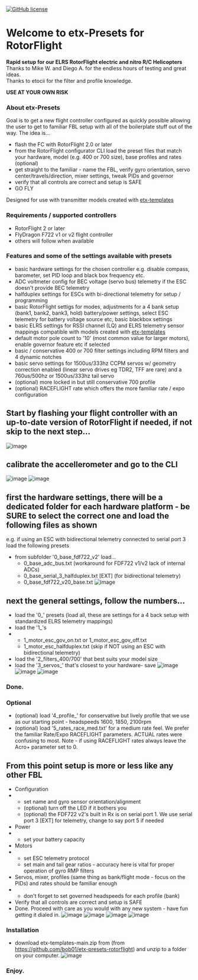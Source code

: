 [![GitHub license](https://img.shields.io/github/license/bob01/etxwidgets)](https://github.com/bob01/etxwidgets/main/LICENSE)


# Welcome to etx-Presets for RotorFlight
**Rapid setup for our ELRS RotorFlight electric and nitro R/C Helicopters**<br>Thanks to Mike W. and Diego A. for the endless hours of testing and great ideas.<br>Thanks to etocii for the filter and profile knowledge.

**USE AT YOUR OWN RISK**


### About etx-Presets
Goal is to get a new flight controller configured as quickly possible allowing the user to get to familiar FBL setup with all of the boilerplate stuff out of the way.
The idea is...
- flash the FC with RotorFlight 2.0 or later
- from the RotorFlight configurator CLI load the preset files that match your hardware, model (e.g. 400 or 700 size), base profiles and rates (optional)
- get straight to the familiar - name the FBL, verify gyro orientation, servo center/travels/direction, mixer settings, tweak PIDs and governor
- verify that all controls are correct and setup is SAFE
- GO FLY

Designed for use with transmitter models created with [etx-templates](https://github.com/bob01/etx-templates)


### Requirements / supported controllers
- RotorFlight 2 or later
- FlyDragon F722 v1 or v2 flight controller
- others will follow when available


### Features and some of the settings available with presets
- basic hardware settings for the chosen controller e.g. disable compass, barometer, set PID loop and black box frequency etc.
- ADC voltmeter config for BEC voltage (servo bus) telemetry if the ESC doesn't provide BEC telemetry
- halfduplex settings for ESCs with bi-directional telemetry for setup / programming
- basic RotorFlight settigs for modes, adjustments for a 4 bank setup (bank1, bank2, bank3, hold) battery/power settings, select ESC telemetry for battery voltage source etc, basic blackbox settings
- basic ELRS settings for RSSI channel (LQ) and ELRS telemetry sensor mappings compatible with models created with [etx-templates](https://github.com/bob01/etx-templates)
- default motor pole count to '10' (most common value for larger motors), enable governor feature etc if selected
- basic / conservative 400 or 700 filter settings including RPM filters and 4 dynamic notches
- basic servo settings for 1500us/333hz CCPM servos w/ geometry correction enabled (linear servo drives eg TDR2, TFF are rare) and a 760us/500hz or 1500us/333hz tail servo
- (optional) more locked in but still conservative 700 profile
- (optional) RACEFLIGHT rate which offers the more familiar rate / expo configuration


## Start by flashing your flight controller with an up-to-date version of RotorFlight if needed, if not skip to the next step...
![image](https://github.com/bob01/etx-presets-rotorflight/assets/4014433/48a03bde-bea6-47b2-8de5-ace766503f2f)


## calibrate the accellerometer and go to the CLI
![image](https://github.com/bob01/etx-presets-rotorflight/assets/4014433/0af0df2c-4f9f-470c-bc9c-f76dc089f127)
![image](https://github.com/bob01/etx-presets-rotorflight/assets/4014433/0d1e033d-d069-4d88-8f65-b9376efe48a9)


## first the hardware settings, there will be a dedicated folder for each hardware platform - be SURE to select the correct one and load the following files as shown
e.g. if using an ESC with bidirectional telemetry connected to serial port 3 load the following presets
- from subfolder '0_base_fdf722_v2' load...
  - 0_base_adc_bus.txt (workaround for FDF722 v1/v2 lack of internal ADCs)
  - 0_base_serial_3_halfduplex.txt [EXT] (for bidirectional telemetry)
  - 0_base_fdf722_v20_base.txt
![image](https://github.com/bob01/etx-presets-rotorflight/assets/4014433/2a297f50-037d-4f38-9239-14e9c165337a)


## next the general settings, follow the numbers...

- load the '0_' presets (load all, these are settings for a 4 back setup with standardized ELRS telemetry mappings)
- load the '1_'s
- - 1_motor_esc_gov_on.txt or 1_motor_esc_gov_off.txt
  - 1_motor_esc_halfduplex.txt (skip if NOT using an ESC with bidirectional telemetry)
- load the '2_filters_400/700' that best suits your model size
- load the '3_servos_' that's closest to your hardware- save
![image](https://github.com/bob01/etx-presets-rotorflight/assets/4014433/8e93d0f8-2a16-4cc3-b7f8-a7dd3c87537a)
![image](https://github.com/bob01/etx-presets-rotorflight/assets/4014433/afc8737a-1413-48ae-a0eb-4daa3916daa3)
![image](https://github.com/bob01/etx-presets-rotorflight/assets/4014433/2e7da4a3-c10e-46b4-b7eb-9dbc273b8e45)
### Done.

### Optional
- (optional) load '4_profile_' for conservative but lively profile that we use as our starting point - headspeeds 1600, 1850, 2100rpm
- (optional) load '5_rates_race_med.txt' for a medium rate feel. We prefer the familiar Rate/Expo RACEFLIGHT parameters. ACTUAL rates were confusing to most. Note - if using RACEFLIGHT rates always leave the Acro+ parameter set to 0.


## From this point setup is more or less like any other FBL
- Configuration
- - set name and gyro sensor orientation/alignment
  - (optional) turn off the LED if it bothers you
  - (optional) the FDF722 v2's built in Rx is on serial port 1. We use serial port 3 [EXT] for telemetry, change to say port 5 if needed
- Power
- - set your battery capacity
- Motors
- - set ESC telemetry protocol
  - set main and tail gear ratios - accuracy here is vital for proper operation of gyro RMP filters
- Servos, mixer, profiles (same thing as bank/flight mode - focus on the PIDs) and rates should be familiar enough
- - don't forget to set governed headspeeds for each profile (bank)
- Verify that all controls are correct and setup is SAFE
- Done. Proceed with care as you would with any new system - have fun getting it dialed in.
![image](https://github.com/bob01/etx-presets-rotorflight/assets/4014433/6595cc5d-fa7b-4f54-9015-388bf9acf540)
![image](https://github.com/bob01/etx-presets-rotorflight/assets/4014433/09f1e78b-9702-4d8e-a157-3ddf82a3097b)
![image](https://github.com/bob01/etx-presets-rotorflight/assets/4014433/d53fa2f5-0c31-4ce0-8bec-c352fd0483c4)
![image](https://github.com/bob01/etx-presets-rotorflight/assets/4014433/72680d80-dc22-4aeb-bc4f-72bdb86c508a)


### Installation
- download etx-templates-main.zip from (from https://github.com/bob01/etx-presets-rotorflight) and unzip to a folder on your computer.
![image](https://github.com/bob01/etx-presets-rotorflight/assets/4014433/f25d3a92-deb3-4a5b-ad0a-57469f10c79a)


### Enjoy.
